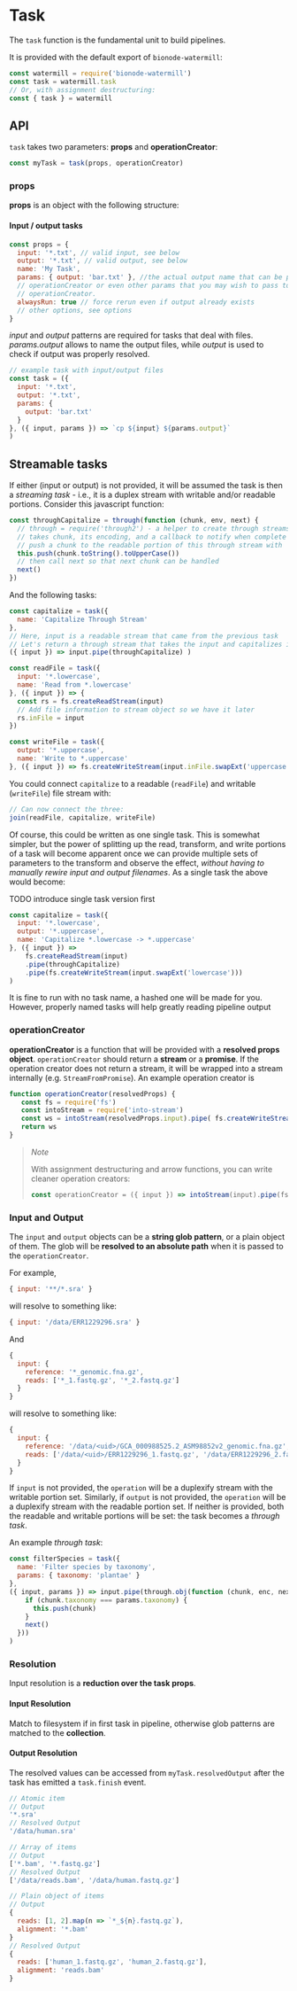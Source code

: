 # Task

The `task` function is the fundamental unit to build pipelines.

It is provided with the default export of `bionode-watermill`:

```javascript
const watermill = require('bionode-watermill')
const task = watermill.task
// Or, with assignment destructuring:
const { task } = watermill
```

## API

`task` takes two parameters: **props** and **operationCreator**:

```javascript
const myTask = task(props, operationCreator)
```

### props

**props** is an object with the following structure:

#### Input / output tasks

```javascript
const props = {
  input: '*.txt', // valid input, see below
  output: '*.txt', // valid output, see below
  name: 'My Task',
  params: { output: 'bar.txt' }, //the actual output name that can be passed to 
  // operationCreator or even other params that you may wish to pass to 
  // operationCreator.
  alwaysRun: true // force rerun even if output already exists
  // other options, see options
}
```

*input* and *output* patterns are required for tasks that deal with files. 
*params.output* allows to name the output files, while *output* is used to 
check if output was properly resolved.

```javascript
// example task with input/output files
const task = ({
  input: '*.txt',
  output: '*.txt',
  params: {
    output: 'bar.txt'
  }
}, ({ input, params }) => `cp ${input} ${params.output}`
)
```

## Streamable tasks

If either (input or output) is 
not provided, it will be assumed the task is then a *streaming task* - i.e., it 
is a duplex stream with writable and/or readable portions. Consider this 
javascript function:

```javascript
const throughCapitalize = through(function (chunk, env, next) {
  // through = require('through2') - a helper to create through streams
  // takes chunk, its encoding, and a callback to notify when complete pushing
  // push a chunk to the readable portion of this through stream with
  this.push(chunk.toString().toUpperCase())
  // then call next so that next chunk can be handled
  next()
})
```

And the following tasks:

```javascript
const capitalize = task({
  name: 'Capitalize Through Stream'
},
// Here, input is a readable stream that came from the previous task
// Let's return a through stream that takes the input and capitalizes it
({ input }) => input.pipe(throughCapitalize) )

const readFile = task({
  input: '*.lowercase',
  name: 'Read from *.lowercase'
}, ({ input }) => {
  const rs = fs.createReadStream(input)
  // Add file information to stream object so we have it later
  rs.inFile = input
})

const writeFile = task({
  output: '*.uppercase',
  name: 'Write to *.uppercase'
}, ({ input }) => fs.createWriteStream(input.inFile.swapExt('uppercase')))
```

You could connect `capitalize` to a readable (`readFile`) and writable 
(`writeFile`) file 
stream with:

```javascript
// Can now connect the three:
join(readFile, capitalize, writeFile)
```

Of course, this could be written as one single task. This is somewhat simpler, 
but the power of splitting up the read, transform, and write portions of a task 
will become apparent once we can provide multiple sets of parameters to the 
transform and observe the effect, *without having to manually rewire input and 
output filenames*. As a single task the above would become:

TODO introduce single task version first

```javascript
const capitalize = task({
  input: '*.lowercase',
  output: '*.uppercase',
  name: 'Capitalize *.lowercase -> *.uppercase'
}, ({ input }) =>
	fs.createReadStream(input)
	.pipe(throughCapitalize)
	.pipe(fs.createWriteStream(input.swapExt('lowercase')))
)
```

It is fine to run with no task name, a hashed one will be made for you. However, properly named tasks will help greatly reading pipeline output

### operationCreator

**operationCreator** is a function that will be provided with a **resolved props object**. `operationCreator` should return a **stream** or a **promise**. If the operation creator does not return a stream, it will be wrapped into a stream internally (e.g. `StreamFromPromise`). An example operation creator is

```javascript
function operationCreator(resolvedProps) {
   const fs = require('fs')
   const intoStream = require('into-stream')
   const ws = intoStream(resolvedProps.input).pipe( fs.createWriteStream('bar.txt') )
   return ws
}
```

> *Note*
>
> With assignment destructuring and arrow functions, you can write cleaner operation creators:
>
>```javascript
>const operationCreator = ({ input }) => intoStream(input).pipe(fs.createWriteStream('bar.txt'))
>```

### Input and Output

The `input` and `output` objects can be a **string glob pattern**, or a plain 
object of them. The glob will be 
**resolved to an absolute path** when it is passed to the `operationCreator`.

For example,

```javascript
{ input: '**/*.sra' }
```

will resolve to something like:

```javascript
{ input: '/data/ERR1229296.sra' }
```

And

```javascript
{
  input: {
    reference: '*_genomic.fna.gz',
    reads: ['*_1.fastq.gz', '*_2.fastq.gz']
  }
}
```

will resolve to something like:

```javascript
{
  input: {
    reference: '/data/<uid>/GCA_000988525.2_ASM98852v2_genomic.fna.gz',
    reads: ['/data/<uid>/ERR1229296_1.fastq.gz', '/data/ERR1229296_2.fastq.gz']
  }
}
```

If `input` is not provided, the `operation` will be a duplexify stream with the 
writable portion set. Similarly, if `output` is not provided, the `operation` 
will be a duplexify stream with the readable portion set. If neither is 
provided, both the readable and writable portions will be set: the task becomes 
a *through task*.

An example *through task*:

```javascript
const filterSpecies = task({
  name: 'Filter species by taxonomy',
  params: { taxonomy: 'plantae' }
},
({ input, params }) => input.pipe(through.obj(function (chunk, enc, next) {
    if (chunk.taxonomy === params.taxonomy) {
      this.push(chunk)
    }
    next()
  }))
)
```

### Resolution

Input resolution is  a **reduction over the task props**.

#### Input Resolution

Match to filesystem if in first task in pipeline, otherwise glob patterns are matched to the **collection**.

#### Output Resolution

The resolved values can be accessed from `myTask.resolvedOutput` after the task has emitted a `task.finish` event.

```javascript
// Atomic item
// Output
'*.sra'
// Resolved Output
'/data/human.sra'

// Array of items
// Output
['*.bam', '*.fastq.gz']
// Resolved Output
['/data/reads.bam', '/data/human.fastq.gz']

// Plain object of items
// Output
{
  reads: [1, 2].map(n => `*_${n}.fastq.gz`),
  alignment: '*.bam'
}
// Resolved Output
{
  reads: ['human_1.fastq.gz', 'human_2.fastq.gz'],
  alignment: 'reads.bam'
}
```
